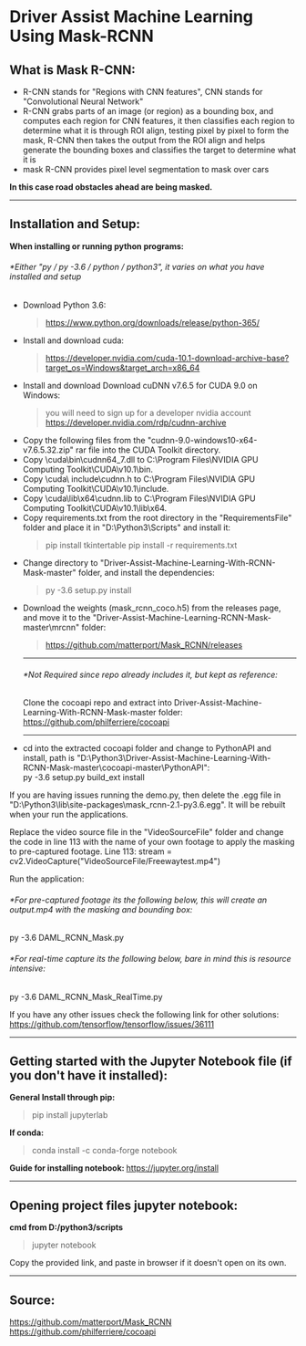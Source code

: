 # Driver Assist Machine Learning Using Mask-RCNN

## What is Mask R-CNN:

<ul>
 	<li> R-CNN stands for "Regions with CNN features", CNN stands for "Convolutional Neural Network" </li>
  <li> R-CNN grabs parts of an image (or region) as a bounding box, and computes each region for CNN features, it then classifies each region to determine what it is through ROI align, testing pixel by pixel to form the mask, R-CNN then takes the output from the ROI align and helps generate the bounding boxes and classifies the target to determine what it is </li>
<li> mask R-CNN provides pixel level segmentation to mask over cars </li>
</ul>

<strong> In this case road obstacles ahead are being masked. </strong>

<hr>

## Installation and Setup:

<strong> When installing or running python programs: </strong>

  <h6> *Either "py / py -3.6 / python / python3", it varies on what you have installed and setup </h6>
  
<ul>
 
<li> Download Python 3.6:  </li>

> https://www.python.org/downloads/release/python-365/ 
 	
  
<li> Install and download cuda: </li>

> https://developer.nvidia.com/cuda-10.1-download-archive-base?target_os=Windows&target_arch=x86_64 
 

<li>  Install and download Download cuDNN v7.6.5 for CUDA 9.0 on Windows:  </li>

 > you will need to sign up for a developer nvidia account
 > https://developer.nvidia.com/rdp/cudnn-archive 



<li> Copy the following files from the "cudnn-9.0-windows10-x64-v7.6.5.32.zip" rar file into the CUDA Toolkit directory.</li>
<li> Copy <installpath>\cuda\bin\cudnn64_7.dll to C:\Program Files\NVIDIA GPU Computing Toolkit\CUDA\v10.1\bin.</li>
<li> Copy <installpath>\cuda\ include\cudnn.h to C:\Program Files\NVIDIA GPU Computing Toolkit\CUDA\v10.1\include.</li>
<li> Copy <installpath>\cuda\lib\x64\cudnn.lib to C:\Program Files\NVIDIA GPU Computing Toolkit\CUDA\v10.1\lib\x64. </li> 
 


 <li>  Copy requirements.txt from the root directory in the "RequirementsFile" folder and place it in "D:\Python3\Scripts" and install it: </li>
 
> pip install tkintertable
> pip install -r requirements.txt 



 <li>  Change directory to "Driver-Assist-Machine-Learning-With-RCNN-Mask-master" folder, and install the dependencies:  </li>
 
> py -3.6 setup.py install



 <li> Download the weights (mask_rcnn_coco.h5) from the releases page, and move it to the "Driver-Assist-Machine-Learning-RCNN-Mask-master\mrcnn" folder: </li>
 
> https://github.com/matterport/Mask_RCNN/releases 
 

<hr>
<h6>  *Not Required since repo already includes it, but kept as reference: </h6> 

Clone the cocoapi repo and extract into Driver-Assist-Machine-Learning-With-RCNN-Mask-master folder:
https://github.com/philferriere/cocoapi


<hr>

 <li> cd into the extracted cocoapi folder and change to PythonAPI and install, path is "D:\Python3\Driver-Assist-Machine-Learning-With-RCNN-Mask-master\cocoapi-master\PythonAPI": </li>
py -3.6 setup.py build_ext install
 
</ul>

If you are having issues running the demo.py, then delete the .egg file in "D:\Python3\lib\site-packages\mask_rcnn-2.1-py3.6.egg".
It will be rebuilt when your run the applications.

Replace the video source file in the "VideoSourceFile" folder and change the code in line 113 with the name of your own footage to apply the masking to pre-captured footage.
Line 113:  stream = cv2.VideoCapture("VideoSourceFile/Freewaytest.mp4")

Run the application:
<h6> *For pre-captured footage its the following below, this will create an output.mp4 with the masking and bounding box: </h6> 
py -3.6 DAML_RCNN_Mask.py

<h6>  *For real-time capture its the following below, bare in mind this is resource intensive: </h6> 
py -3.6 DAML_RCNN_Mask_RealTime.py

If you have any other issues check the following link for other solutions:
https://github.com/tensorflow/tensorflow/issues/36111

<hr>

## Getting started with the Jupyter Notebook file (if you don't have it installed):

<strong> General Install through pip: </strong> 
>  pip install jupyterlab 
 
<strong> If conda: </strong> 
> conda install -c conda-forge notebook

<strong> Guide for installing notebook: </strong> 
https://jupyter.org/install

<hr>

## Opening project files jupyter notebook:

<strong> cmd from D:/python3/scripts </strong> 
> jupyter notebook

Copy the provided link, and paste in browser if it doesn't open on its own.

<hr>

## Source:

https://github.com/matterport/Mask_RCNN
https://github.com/philferriere/cocoapi
